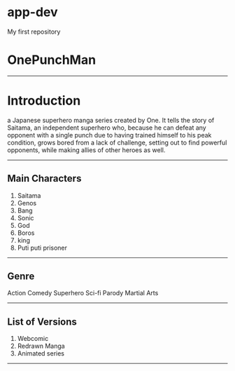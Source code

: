 # app-dev
My first repository
# OnePunchMan
---

# Introduction
a Japanese superhero manga series created by One. It tells the story of Saitama, an independent superhero who, because he can defeat any opponent with a single punch due to having trained himself to his peak condition, grows bored from a lack of challenge, setting out to find powerful opponents, while making allies of other heroes as well.


---

## Main Characters
1. Saitama
2. Genos
3. Bang
4. Sonic
5. God
6. Boros
7. king
8. Puti puti prisoner

---

## Genre
Action
Comedy
Superhero
Sci-fi
Parody
Martial Arts

---

## List of Versions

1. Webcomic
2. Redrawn Manga
3. Animated series
   
---


